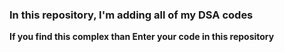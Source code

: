 <h3>In this repository, I'm adding all of my DSA codes</h3>

**If you find this complex than Enter your code in this repository**
